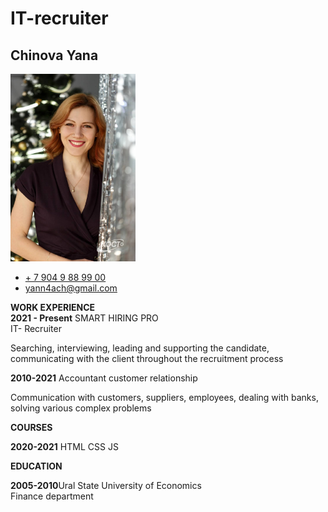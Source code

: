 
# IT-recruiter
## Chinova Yana
<div> 
<!-- ![](Chinova_foto1.jpg) -->
  <img src="Chinova_foto1.jpg" alt="photo" width="200"/>
  <ul> 
    <li><a href="tel:+79049889900">+ 7 904 9 88 99 00</a></li>
    <li><a href="mailto:yann4ach@gmail.com">yann4ach@gmail.com</a></b>
  </ul>
</div> 

<div>
  <p><b>WORK EXPERIENCE</b><br>
  <b>2021 - Present</b>  SMART HIRING PRO <br> IT- Recruiter</p>
  <p>Searching, interviewing, leading and supporting the candidate,<br>communicating with the client throughout the recruitment process</p>
  <p><b>2010-2021</b> Accountant customer relationship</p>
  <p>Communication with customers, suppliers, employees, dealing with banks, solving various complex problems</p>
  <p><b>COURSES</b><br>
  <p><b>2020-2021</b> HTML CSS JS</p>
  <p><b>EDUCATION</b><br>
  <p><b>2005-2010</b>Ural State University of Economics<br>Finance department</p>  
</div>
